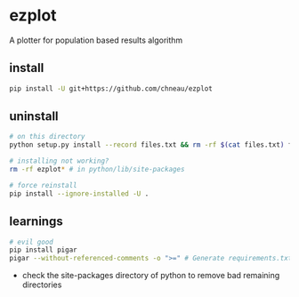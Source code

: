 # ezplot
A plotter for population based results algorithm

## install

```bash
pip install -U git+https://github.com/chneau/ezplot
```

## uninstall

```bash
# on this directory
python setup.py install --record files.txt && rm -rf $(cat files.txt) files.txt

# installing not working?
rm -rf ezplot* # in python/lib/site-packages

# force reinstall
pip install --ignore-installed -U .
```

## learnings

```bash
# evil good
pip install pigar
pigar --without-referenced-comments -o ">=" # Generate requirements.txt for current directory.
```

- check the site-packages directory of python to remove bad remaining directories
